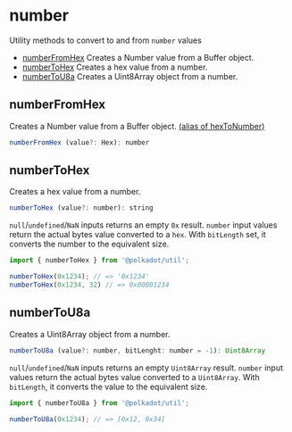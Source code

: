 # number

Utility methods to convert to and from `number` values 

- [numberFromHex](#numberfromhex) Creates a Number value from a Buffer object.
- [numberToHex](#numbertohex) Creates a hex value from a number.
- [numberToU8a](#numbertou8a) Creates a Uint8Array object from a number.

## numberFromHex

Creates a Number value from a Buffer object. [(alias of hexToNumber)](hex.md#hextonumber)

```js
numberFromHex (value?: Hex): number
```





## numberToHex

Creates a hex value from a number. 

```js
numberToHex (value?: number): string
```


`null`/`undefined`/`NaN` inputs returns an empty `0x` result. `number` input values return the actual bytes value converted to a `hex`. With `bitLength` set, it converts the number to the equivalent size.

```js
import { numberToHex } from '@polkadot/util';

numberToHex(0x1234); // => '0x1234'
numberToHex(0x1234, 32) // => 0x00001234
```

## numberToU8a

Creates a Uint8Array object from a number. 

```js
numberToU8a (value?: number, bitLenght: number = -1): Uint8Array
```


`null`/`undefined`/`NaN` inputs returns an empty `Uint8Array` result. `number` input values return the actual bytes value converted to a `Uint8Array`. With `bitLength`, it converts the value to the equivalent size.

```js
import { numberToU8a } from '@polkadot/util';

numberToU8a(0x1234); // => [0x12, 0x34]
```